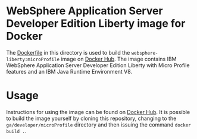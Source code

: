 # WebSphere Application Server Developer Edition Liberty image for Docker

The [Dockerfile](Dockerfile) in this directory is used to build the `websphere-liberty:microProfile` image on [Docker Hub](https://registry.hub.docker.com/_/websphere-liberty/). The image contains IBM WebSphere Application Server Developer Edition Liberty with Micro Profile features and an IBM Java Runtime Environment V8.

# Usage

Instructions for using the image can be found on [Docker Hub](https://registry.hub.docker.com/_/websphere-liberty/). It is possible to build the image yourself by cloning this repository, changing to the `ga/developer/microProfile` directory and then issuing the command `docker build .`.
